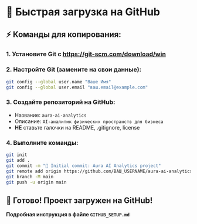 # 🚀 Быстрая загрузка на GitHub

## ⚡ Команды для копирования:

### 1. Установите Git с https://git-scm.com/download/win

### 2. Настройте Git (замените на свои данные):
```bash
git config --global user.name "Ваше Имя"
git config --global user.email "ваш.email@example.com"
```

### 3. Создайте репозиторий на GitHub:
- Название: `aura-ai-analytics`
- Описание: `AI-аналитик физических пространств для бизнеса`
- **НЕ** ставьте галочки на README, .gitignore, license

### 4. Выполните команды:
```bash
git init
git add .
git commit -m "🎉 Initial commit: Aura AI Analytics project"
git remote add origin https://github.com/ВАШ_USERNAME/aura-ai-analytics.git
git branch -M main
git push -u origin main
```

## 🎯 Готово! Проект загружен на GitHub!

**Подробная инструкция в файле `GITHUB_SETUP.md`**
